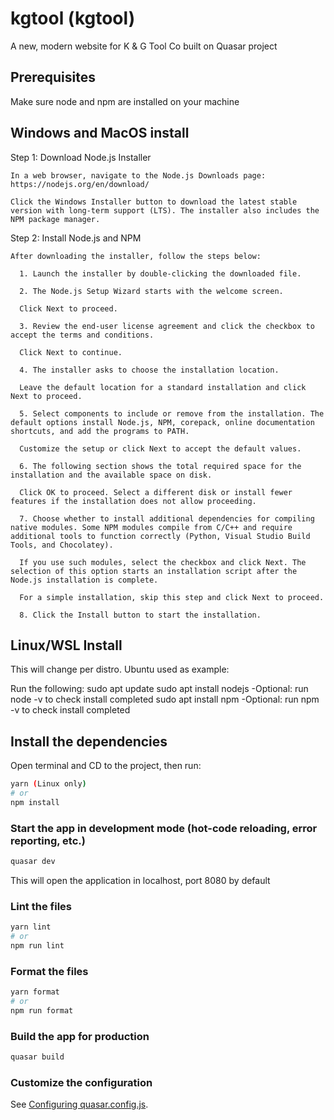 # kgtool (kgtool)

A new, modern website for K & G Tool Co built on Quasar project

## Prerequisites

Make sure node and npm are installed on your machine

## Windows and MacOS install

Step 1: Download Node.js Installer

    In a web browser, navigate to the Node.js Downloads page: https://nodejs.org/en/download/

    Click the Windows Installer button to download the latest stable version with long-term support (LTS). The installer also includes the NPM package manager.

Step 2: Install Node.js and NPM

    After downloading the installer, follow the steps below:

      1. Launch the installer by double-clicking the downloaded file.

      2. The Node.js Setup Wizard starts with the welcome screen.

      Click Next to proceed.

      3. Review the end-user license agreement and click the checkbox to accept the terms and conditions.

      Click Next to continue.

      4. The installer asks to choose the installation location.

      Leave the default location for a standard installation and click Next to proceed.

      5. Select components to include or remove from the installation. The default options install Node.js, NPM, corepack, online documentation shortcuts, and add the programs to PATH.

      Customize the setup or click Next to accept the default values.

      6. The following section shows the total required space for the installation and the available space on disk.

      Click OK to proceed. Select a different disk or install fewer features if the installation does not allow proceeding.

      7. Choose whether to install additional dependencies for compiling native modules. Some NPM modules compile from C/C++ and require additional tools to function correctly (Python, Visual Studio Build Tools, and Chocolatey).

      If you use such modules, select the checkbox and click Next. The selection of this option starts an installation script after the Node.js installation is complete.

      For a simple installation, skip this step and click Next to proceed.

      8. Click the Install button to start the installation.

## Linux/WSL Install

This will change per distro. Ubuntu used as example:

Run the following:
sudo apt update
sudo apt install nodejs
-Optional: run node -v to check install completed
sudo apt install npm
-Optional: run npm -v to check install completed

## Install the dependencies

Open terminal and CD to the project, then run:

```bash
yarn (Linux only)
# or
npm install
```

### Start the app in development mode (hot-code reloading, error reporting, etc.)

```bash
quasar dev
```

This will open the application in localhost, port 8080 by default

### Lint the files

```bash
yarn lint
# or
npm run lint
```

### Format the files

```bash
yarn format
# or
npm run format
```

### Build the app for production

```bash
quasar build
```

### Customize the configuration

See [Configuring quasar.config.js](https://v2.quasar.dev/quasar-cli-vite/quasar-config-js).
